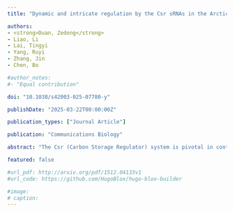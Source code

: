 ```yaml
---
title: "Dynamic and intricate regulation by the Csr sRNAs in the Arctic Pseudoalteromonas fuliginea"

authors:
- <strong>Duan, Zedong</strong>
- Liao, Li
- Lai, Tingyi
- Yang, Ruyi
- Zhang, Jin
- Chen, Bo

#author_notes:
#- "Equal contribution"

doi: "10.1038/s42003-025-07780-y"

publishDate: "2025-03-22T00:00:00Z"

publication_types: ["Journal Article"]

publication: "Communications Biology"

abstract: "The Csr (Carbon Storage Regulator) system is pivotal in controlling various cellular functions in most bacteria, primarily through the CsrA protein and its antagonistic sRNAs. However, riboregulatory networks are less explored in non-model organisms, particularly those in extreme environments. In this study, we discovered two new sRNAs of the Csr system, Pf2 and Pf3, in the Arctic bacterium Pseudoalteromonas fuliginea BSW20308, along with the previously known Pf1. By studying the impact of these Pf sRNAs on CsrA targetomes and physiological processes, we found a significant influence on various cellular functions and a collective effect on the interaction dynamics between CsrA and RNAs. Furthermore, we identified additional sRNAs that can interact with CsrA and mRNAs. Overall, our results emphasize the growing influence of the Csr system on cellular physiology through intricate sRNA regulation of CsrA, revealing riboregulatory network complexity and significance in non-model organisms."

featured: false

#url_pdf: http://arxiv.org/pdf/1512.04133v1
#url_code: https://github.com/HugoBlox/hugo-blox-builder

#image:
# caption: 
---
```

